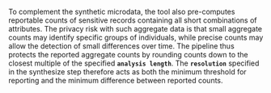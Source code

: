 To complement the synthetic microdata, the tool also pre-computes reportable counts of sensitive records containing all short combinations of attributes. The privacy risk with such aggregate data is that small aggregate counts may identify specific groups of individuals, while precise counts may allow the detection of small differences over time. The pipeline thus protects the reported aggregate counts by rounding counts down to the closest multiple of the specified **`analysis length`**. The **`resolution`** specified in the synthesize step therefore acts as both the minimum threshold for reporting and the minimum difference between reported counts.
